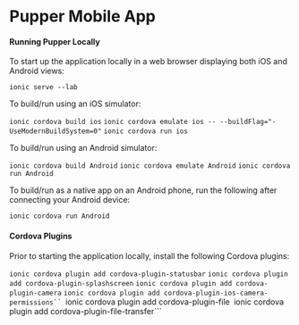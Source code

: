 # Pupper Mobile App

#### Running Pupper Locally

To start up the application locally in a web browser displaying both iOS and Android views:

 ```ionic serve --lab```

To build/run using an iOS simulator:

 ```ionic cordova build ios```
 ```ionic cordova emulate ios -- --buildFlag="-UseModernBuildSystem=0"```
 ```ionic cordova run ios```

 To build/run using an Android simulator:

 ```ionic cordova build Android```
 ```ionic cordova emulate Android```
 ```ionic cordova run Android```

 To build/run as a native app on an Android phone, run the following after connecting your Android device:

 ```ionic cordova run Android```


#### Cordova Plugins

Prior to starting the application locally, install the following Cordova plugins:

```ionic cordova plugin add cordova-plugin-statusbar```
```ionic cordova plugin add cordova-plugin-splashscreen```
```ionic cordova plugin add cordova-plugin-camera```
```ionic cordova plugin add cordova-plugin-ios-camera-permissions``
```ionic cordova plugin add cordova-plugin-file```
```ionic cordova plugin add cordova-plugin-file-transfer```
